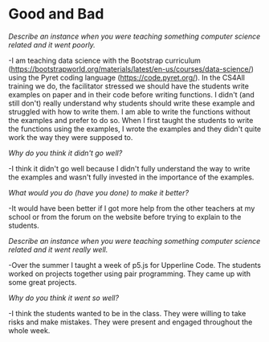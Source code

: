 # Good and Bad

*Describe an instance when you were teaching something computer science related and it went poorly.*  

-I am teaching data science with the Bootstrap curriculum (https://bootstrapworld.org/materials/latest/en-us/courses/data-science/) using the Pyret coding language (https://code.pyret.org/). In the CS4All training we do, the facilitator stressed we should have the students write examples on paper and in their code before writing functions. I didn't (and still don't) really understand why students should write these example and struggled with how to write them. I am able to write the functions without the examples and prefer to do so. When I first taught the students to write the functions using the examples, I wrote the examples and they didn't quite work the way they were supposed to.

*Why do you think it didn't go well?*

-I think it didn't go well because I didn't fully understand the way to write the examples and wasn't fully invested in the importance of the examples.

*What would you do (have you done) to make it better?*

-It would have been better if I got more help from the other teachers at my school or from the forum on the website before trying to explain to the students.

*Describe an instance when you were teaching something computer science related and it went really well.*

-Over the summer I taught a week of p5.js for Upperline Code. The students worked on projects together using pair programming. They came up with some great projects.

*Why do you think it went so well?*

-I think the students wanted to be in the class. They were willing to take risks and make mistakes. They were present and engaged throughout the whole week.
